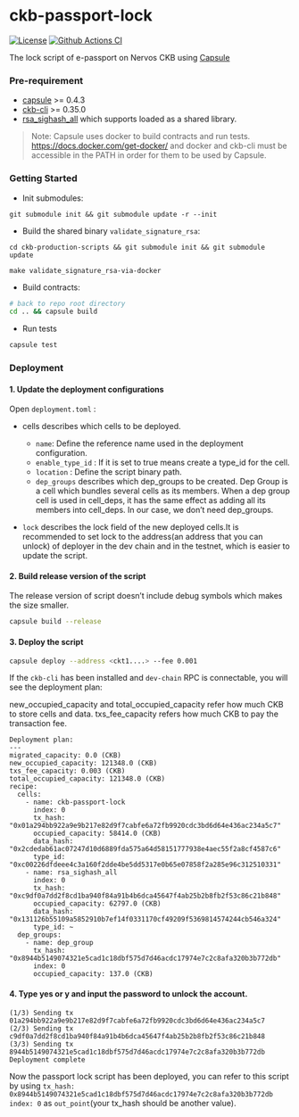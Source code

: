 # ckb-passport-lock

[![License](https://img.shields.io/badge/license-MIT-green)](https://github.com/duanyytop/ckb-passport-lock/blob/develop/COPYING)
[![Github Actions CI](https://github.com/duanyytop/ckb-passport-lock/workflows/CI/badge.svg?branch=develop)](https://github.com/duanyytop/ckb-passport-lock/actions)

The lock script of e-passport on Nervos CKB using [Capsule](https://github.com/nervosnetwork/capsule)

### Pre-requirement

- [capsule](https://github.com/nervosnetwork/capsule) >= 0.4.3
- [ckb-cli](https://github.com/nervosnetwork/ckb-cli) >= 0.35.0
- [rsa_sighash_all](https://github.com/nervosnetwork/ckb-miscellaneous-scripts/blob/master/c/rsa_sighash_all.c) which supports loaded as a shared library.

> Note: Capsule uses docker to build contracts and run tests. https://docs.docker.com/get-docker/
> and docker and ckb-cli must be accessible in the PATH in order for them to be used by Capsule.

### Getting Started

- Init submodules:

```
git submodule init && git submodule update -r --init
```

- Build the shared binary `validate_signature_rsa`:

```
cd ckb-production-scripts && git submodule init && git submodule update

make validate_signature_rsa-via-docker
```

- Build contracts:

```sh
# back to repo root directory
cd .. && capsule build
```

- Run tests

```sh
capsule test
```

### Deployment

#### 1. Update the deployment configurations

Open `deployment.toml` :

- cells describes which cells to be deployed.

  - `name`: Define the reference name used in the deployment configuration.
  - `enable_type_id` : If it is set to true means create a type_id for the cell.
  - `location` : Define the script binary path.
  - `dep_groups` describes which dep_groups to be created. Dep Group is a cell which bundles several cells as its members. When a dep group cell is used in cell_deps, it has the same effect as adding all its members into cell_deps. In our case, we don’t need dep_groups.

- `lock` describes the lock field of the new deployed cells.It is recommended to set lock to the address(an address that you can unlock) of deployer in the dev chain and in the testnet, which is easier to update the script.

#### 2. Build release version of the script

The release version of script doesn’t include debug symbols which makes the size smaller.

```sh
capsule build --release
```

#### 3. Deploy the script

```sh
capsule deploy --address <ckt1....> --fee 0.001
```

If the `ckb-cli` has been installed and `dev-chain` RPC is connectable, you will see the deployment plan:

new_occupied_capacity and total_occupied_capacity refer how much CKB to store cells and data.
txs_fee_capacity refers how much CKB to pay the transaction fee.

```
Deployment plan:
---
migrated_capacity: 0.0 (CKB)
new_occupied_capacity: 121348.0 (CKB)
txs_fee_capacity: 0.003 (CKB)
total_occupied_capacity: 121348.0 (CKB)
recipe:
  cells:
    - name: ckb-passport-lock
      index: 0
      tx_hash: "0x01a294bb922a9e9b217e82d9f7cabfe6a72fb9920cdc3bd6d64e436ac234a5c7"
      occupied_capacity: 58414.0 (CKB)
      data_hash: "0x2cdedab61ac07247d10d6889fda575a64d58151777938e4aec55f2a8cf4587c6"
      type_id: "0xc00226dfdeee4c3a160f2dde4be5dd5317e0b65e07858f2a285e96c312510331"
    - name: rsa_sighash_all
      index: 0
      tx_hash: "0xc9df0a7dd2f8cd1ba940f84a91b4b6dca45647f4ab25b2b8fb2f53c86c21b848"
      occupied_capacity: 62797.0 (CKB)
      data_hash: "0x131126b55109a5852910b7ef14f0331170cf49209f5369814574244cb546a324"
      type_id: ~
  dep_groups:
    - name: dep_group
      tx_hash: "0x8944b5149074321e5cad1c18dbf575d7d46acdc17974e7c2c8afa320b3b772db"
      index: 0
      occupied_capacity: 137.0 (CKB)
```

#### 4. Type yes or y and input the password to unlock the account.

```
(1/3) Sending tx 01a294bb922a9e9b217e82d9f7cabfe6a72fb9920cdc3bd6d64e436ac234a5c7
(2/3) Sending tx c9df0a7dd2f8cd1ba940f84a91b4b6dca45647f4ab25b2b8fb2f53c86c21b848
(3/3) Sending tx 8944b5149074321e5cad1c18dbf575d7d46acdc17974e7c2c8afa320b3b772db
Deployment complete
```

Now the passport lock script has been deployed, you can refer to this script by using `tx_hash: 0x8944b5149074321e5cad1c18dbf575d7d46acdc17974e7c2c8afa320b3b772db index: 0` as `out_point`(your tx_hash should be another value).
